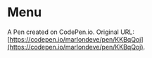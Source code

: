 # Menu

A Pen created on CodePen.io. Original URL: [https://codepen.io/marlondeve/pen/KKBqQoj](https://codepen.io/marlondeve/pen/KKBqQoj).

